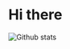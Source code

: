 # Hi there 

![Github stats](https://github-readme-stats.vercel.app/api?username=yourusername&theme=highcontrast&show_icons=true&count_private=true)
